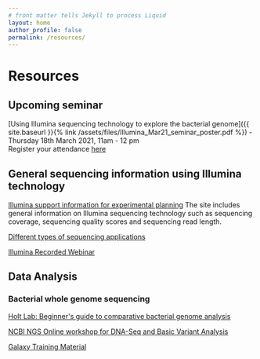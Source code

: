 ```yaml
---
# front matter tells Jekyll to process Liquid
layout: home
author_profile: false
permalink: /resources/
---
```

<h1> Resources </h1>

<h2> Upcoming seminar </h2>

[Using Illumina sequencing technology to explore the bacterial genome]({{ site.baseurl }}{% link /assets/files/Illumina_Mar21_seminar_poster.pdf %}) - Thursday 18th March 2021, 11am - 12 pm <br>
Register your attendance [here](https://surveys.uts.edu.au/engine/survey.cfm?SessionId=9B62A89D-5056-8B4D-A671AD0A9D590B3A&CurrentPage=1)

<h2> General sequencing information using Illumina technology </h2>

[Illumina support information for experimental planning](https://www.illumina.com/science/technology/next-generation-sequencing/plan-experiments.html?langsel=/us/)
The site includes general information on Illumina sequencing technology such as sequencing coverage, sequencing quality scores and sequencing read length.

[Different types of sequencing applications](https://support.illumina.com/training.html?langsel=/us/)

[Illumina Recorded Webinar](https://www.illumina.com/events/webinar-archive.html#/?categories=Webinar&startDate=2011-01-01&endDate=2020-11-03)

<h2> Data Analysis </h2>

### Bacterial whole genome sequencing

[Holt Lab: Beginner's guide to comparative bacterial genome analysis](https://microbialinformaticsj.biomedcentral.com/articles/10.1186/2042-5783-3-2)

[NCBI NGS Online workshop for DNA-Seq and Basic Variant Analysis](https://www.youtube.com/watch?v=EPpa5Gwt5Hw&ab_channel=NCBI)

[Galaxy Training Material](https://training.galaxyproject.org/training-material/)
